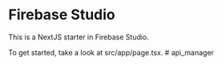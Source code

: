 # Firebase Studio

This is a NextJS starter in Firebase Studio.

To get started, take a look at src/app/page.tsx.
#   a p i _ m a n a g e r  
 